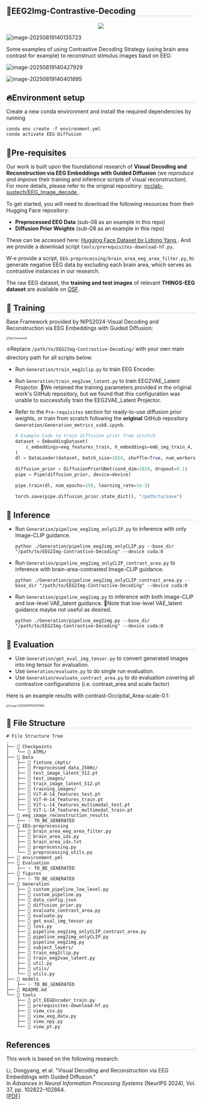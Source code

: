 <h2 style="border-bottom: 1px solid lightgray;">🧠EEG2Img-Contrastive-Decoding</h2>

<p align="center">
  <a href="#">
  <p align="center">
    <a href='https://arxiv.org/pdf/2403.07721'><img src='http://img.shields.io/badge/Paper-{{ARXIV_TAG}}-B31B1B.svg'></a>
  </p>
</p>

![image-20250819140135723](./assets/image-20250819140135723.png)

Some examples of using Contrastive Decoding Strategy (using brain area contrast for example) to reconstruct stimulus images basd on EEG:

![image-20250819140427929](./assets/image-20250819140427929.png)

![image-20250819140401895](./assets/image-20250819140401895.png)

<h2 style="border-bottom: 1px solid lightgray; margin-bottom: 5px;">🔥Environment setup</h2>

Create a new conda environment and install the required dependencies by running
```+
conda env create -f environment.yml
conda activate EEG-Diffusion
```
<h2 style="border-bottom: 1px solid lightgray; margin-bottom: 5px;">🧩Pre-requisites</h2>

Our work is built upon the foundational research of **Visual Decoding and Reconstruction via EEG Embeddings with Guided Diffusion** (we *reproduce and improve* their training and inference scripts of visual reconstruction). For more details, please refer to the original repository: [ncclab-sustech/EEG_Image_decode ](https://github.com/ncclab-sustech/EEG_Image_decode).

To get started, you will need to download the following resources from their Hugging Face repository:

- **Preprocessed EEG Data** (sub-08 as an example in this repo)
- **Diffusion Prior Weights** (sub-08 as an example in this repo)

These can be accessed here: [Hugging Face Dataset by Lidong Yang ](https://huggingface.co/datasets/LidongYang/EEG_Image_decode). And we provide a download script `tools/prerequisites-download-hf.py`.

W-e provide a script, `EEG-preprocessing/brain_area_eeg_area_filter.py`, to generate negative EEG data by excluding each brain area, which serves as contrastive instances in our research.

The raw EEG dataset, the **training and test images** of relevant **THINGS-EEG dataset** are available on [OSF](https://osf.io/3jk45/).

<h2 style="border-bottom: 1px solid lightgray; margin-bottom: 5px;">🚀 Training</h2>

Base Framework provided by NIPS2024-Visual Decoding and Reconstruction via EEG Embeddings with Guided Diffusion:

<img src="./assets/fig-framework.png" alt="fig-framework" style="zoom:50%;" />

❇️Replace `/path/to/EEG2Img-Contrastive-Decoding/` with your own main directory path for all scripts below.

- Run `Generation/train_eeg2clip.py` to train EEG Encoder.
- Run `Generation/train_eeg2vae_latent.py` to train EEG2VAE_Latent Projector. 🤔We retained the training parameters provided in the original work's GitHub repository, but we found that this configuration was unable to successfully train the EEG2VAE_Latent Projector.

- Refer to the `Pre-requisites` section for ready-to-use diffusion prior weights, or train from scratch following the **original** GitHub repository `Generation/Generation_metrics_sub8.ipynb`.
  ```python
  # Example Code to train diffusion prior from scratch
  dataset = EmbeddingDataset(
      c_embeddings=eeg_features_train, h_embeddings=emb_img_train_4, 
  )
  dl = DataLoader(dataset, batch_size=1024, shuffle=True, num_workers=64)
  
  diffusion_prior = DiffusionPriorUNet(cond_dim=1024, dropout=0.1)
  pipe = Pipe(diffusion_prior, device=device)
  
  pipe.train(dl, num_epochs=150, learning_rate=1e-3)
  
  torch.save(pipe.diffusion_prior.state_dict(), "/path/to/save")
  ```

<h2 style="border-bottom: 1px solid lightgray; margin-bottom: 5px;">🚅 Inference</h2>

- Run `Generation/pipeline_eeg2img_onlyCLIP.py` to inference with only Image-CLIP guidance.
  ```shell
  python ./Generation/pipeline_eeg2img_onlyCLIP.py --base_dir "/path/to/EEG2Img-Contrastive-Decoding" --device cuda:0
  ```

- Run `Generation/pipeline_eeg2img_onlyCLIP_contrast_area.py` to inference with brain-area-contrasted Image-CLIP guidance.

  ```shell
  python ./Generation/pipeline_eeg2img_onlyCLIP_contrast_area.py --base_dir "/path/to/EEG2Img-Contrastive-Decoding" --device cuda:0
  ```

- Run `Generation/pipeline_eeg2img.py` to inference with both Image-CLIP and low-level VAE_latent guidance. 🤔Note that low-level VAE_latent guidance maybe not useful as desired.

  ```shell
  python ./Generation/pipeline_eeg2img.py --base_dir "/path/to/EEG2Img-Contrastive-Decoding" --device cuda:0
  ```

<h2 style="border-bottom: 1px solid lightgray; margin-bottom: 5px;">🧪 Evaluation</h2>

- Use `Generation/get_eval_img_tensor.py` to convert generated images into img tensor for evaluation.
- Use `Generation/evaluate.py` to do single run evaluation.
- Use `Generation/evaluate_contrast_area.py` to do evaluation covering all contrastive configurations (i.e. contrast_area and scale factor)

Here is an example results with contrast-Occipital_Area-scale-0.1:

<img src="./assets/image-20250819150507868.png" alt="image-20250819150507868" style="zoom:50%;" />

<h2 style="border-bottom: 1px solid lightgray; margin-bottom: 5px;">📁 File Structure</h2>

```text
# File Structure Tree
.
├── 📁 Checkpoints
│   └── 📁 ATMS/
├── 📁 Data
│   ├── 📁 fintune_ckpts/
│   ├── 📁 Preprocessed_data_250Hz/
│   ├── 📄 test_image_latent_512.pt
│   ├── 📁 test_images/
│   ├── 📄 train_image_latent_512.pt
│   ├── 📁 training_images/
│   ├── 📄 ViT-H-14_features_test.pt
│   ├── 📄 ViT-H-14_features_train.pt
│   ├── 📄 ViT-L-14_features_multimodal_test.pt
│   └── 📄 ViT-L-14_features_multimodal_train.pt
├── 📁 eeg_image_reconstruction_results
│   ├── ✨ TO_BE_GENERATED
├── 📁 EEG-preprocessing
│   ├── 📄 brain_area_eeg_area_filter.py
│   ├── 📄 brain_area_idx.py
│   ├── 📄 brain_area_idx.txt
│   ├── 📄 preprocessing.py
│   └── 📄 preprocessing_utils.py
├── 📄 environment.yml
├── 📁 Evaluation
│   ├── ✨ TO_BE_GENERATED
├── 📁 figures
│   ├── ✨ TO_BE_GENERATED
├── 📁 Generation
│   ├── 📄 custom_pipeline_low_level.py
│   ├── 📄 custom_pipeline.py
│   ├── 📄 data_config.json
│   ├── 📄 diffusion_prior.py
│   ├── 📄 evaluate_contrast_area.py
│   ├── 📄 evaluate.py
│   ├── 📄 get_eval_img_tensor.py
│   ├── 📄 loss.py
│   ├── 📄 pipeline_eeg2img_onlyCLIP_contrast_area.py
│   ├── 📄 pipeline_eeg2img_onlyCLIP.py
│   ├── 📄 pipeline_eeg2img.py
│   ├── 📁 subject_layers/
│   ├── 📄 train_eeg2clip.py
│   ├── 📄 train_eeg2vae_latent.py
│   ├── 📄 util.py
│   ├── 📁 utils/
│   └── 📄 utils.py
├── 📁 models
│   ├── ✨ TO_BE_GENERATED
├── 📄 README.md
└── 📁 tools
    ├── 📄 plt_EEGEncoder_train.py
    ├── 📄 prerequisites-download-hf.py
    ├── 📄 view_csv.py
    ├── 📄 view_eeg_data.py
    ├── 📄 view_npy.py
    └── 📄 view_pt.py
```

<h2 style="border-bottom: 1px solid lightgray; margin-bottom: 5px;">References</h2>

This work is based on the following research: 

Li, Dongyang, et al. "Visual Decoding and Reconstruction via EEG Embeddings with Guided Diffusion."  
In *Advances in Neural Information Processing Systems* (NeurIPS 2024), Vol. 37, pp. 102822–102864.  
[[PDF](https://proceedings.neurips.cc/paper_files/paper/2024/file/ba5f1233efa77787ff9ec015877dbd1f-Paper-Conference.pdf)]
